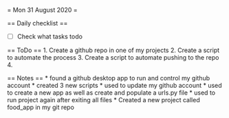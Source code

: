 = Mon 31 August 2020 =

== Daily checklist ==

* [ ] Check what tasks todo

== ToDo ==
    1. Create a github repo in one of my projects
	2. Create a script to automate the process
	3. Create a script to automate pushing to the repo
	4. 

== Notes ==
    * found a github desktop app to run and control my github account
	* created 3 new scripts 
	  * used to update my github account
	  * used to create a new app as well as create and populate a urls.py file
	  * used to run project again after exiting all files
	* Created a new project called food_app in my git repo

